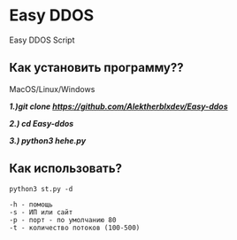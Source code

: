 # Easy DDOS
Easy DDOS Script

## Как установить программу??

MacOS/Linux/Windows

***1.)git clone https://github.com/Alektherblxdev/Easy-ddos***

***2.) cd Easy-ddos***

***3.) python3 hehe.py***


## Как использовать?
`python3 st.py -d`

	-h - помощь
	-s - ИП или сайт
	-p - порт - по умолчанию 80
	-t - количество потоков (100-500)
